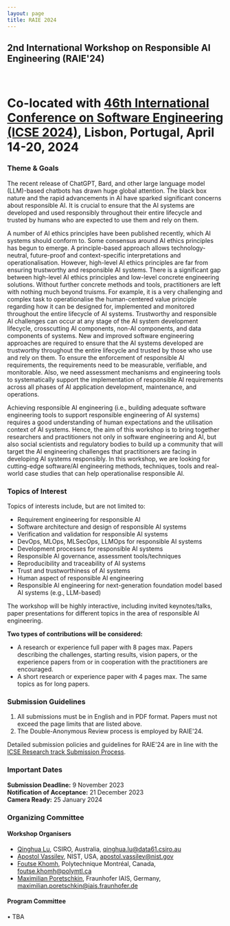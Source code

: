```yaml
---
layout: page
title: RAIE 2024
---
```


<!-- <p><img src="/img/pierrebourque.jpg" width="200" /><a href="https://profs.etsmtl.ca/pbourque">Pierre Bourque</a> - ing., Ph.D.</p> -->

## 2nd International Workshop on Responsible AI Engineering (RAIE'24)
<br>

# Co-located with [**46th International Conference on Software Engineering (ICSE 2024)**](https://conf.researchr.org/home/icse-2024), Lisbon, Portugal, April 14-20, 2024

### Theme & Goals

The recent release of ChatGPT, Bard, and other large language model (LLM)-based chatbots has drawn huge global attention. The black box nature and the rapid advancements in AI have sparked significant concerns about responsible AI. It is crucial to ensure that the AI systems are developed and used responsibly throughout their entire lifecycle and trusted by humans who are expected to use them and rely on them. 

A number of AI ethics principles have been published recently, which AI systems should conform to. Some consensus around AI ethics principles has begun to emerge. A principle-based approach allows technology-neutral, future-proof and context-specific interpretations and operationalisation. However, high-level AI ethics principles are far from ensuring trustworthy and responsible AI systems. There is a significant gap between high-level AI ethics principles and low-level concrete engineering solutions. Without further concrete methods and tools, practitioners are left with nothing much beyond truisms. For example, it is a very challenging and complex task to operationalise the human-centered value principle regarding how it can be designed for, implemented and monitored throughout the entire lifecycle of AI systems. 
Trustworthy and responsible AI challenges can occur at any stage of the AI system development lifecycle, crosscutting AI components, non-AI components, and data components of systems. 
New and improved software engineering approaches are required to ensure that the AI systems developed are trustworthy throughout the entire lifecycle and trusted by those who use and rely on them. To ensure the enforcement of responsible AI requirements, the requirements need to be measurable, verifiable, and monitorable. Also, we need assessment mechanisms and engineering tools to systematically support the implementation of responsible AI requirements across all phases of AI application development, maintenance, and operations.

Achieving responsible AI engineering (i.e., building adequate software engineering tools to support responsible engineering of AI systems) requires a good understanding of human expectations and the utilisation context of AI systems. Hence, the aim of this workshop is to bring together researchers and practitioners not only in software engineering and AI, but also social scientists and regulatory bodies to build up a community that will target the AI engineering challenges that practitioners are facing in developing AI systems responsibly. 
In this workshop, we are looking for cutting-edge software/AI engineering methods, techniques, tools and real-world case studies that can help operationalise responsible AI.

### Topics of Interest

Topics of interests include, but are not limited to:

- Requirement engineering for responsible AI
- Software architecture and design of responsible AI systems
- Verification and validation for responsible AI systems
- DevOps, MLOps, MLSecOps, LLMOps for responsible AI systems
- Development processes for responsible AI systems
- Responsible AI governance, assessment tools/techniques
- Reproducibility and traceability of AI systems
- Trust and trustworthiness of AI systems
- Human aspect of responsible AI engineering
- Responsible AI engineering for next-generation foundation model based AI systems (e.g., LLM-based) 

The workshop will be highly interactive, including invited keynotes/talks, paper presentations for different topics in the area of responsible AI engineering. 

**Two types of contributions will be considered:**

- A research or experience full paper with 8 pages max. Papers describing the challenges, starting results, vision papers, or the experience papers from or in cooperation with the practitioners are encouraged.
- A short research or experience paper with 4 pages max. The same topics as for long papers.

### Submission Guidelines
1. All submissions must be in English and in PDF format. Papers must not exceed the page limits that are listed above.
2. The Double-Anonymous Review process is employed by RAIE'24.

Detailed submission policies and guidelines for RAIE'24 are in line with the [ICSE Research track Submission Process](https://conf.researchr.org/track/icse-2024/icse-2024-research-track).


### Important Dates

**Submission Deadline:** 9 November 2023
<br>
**Notification of Acceptance:**  21 December 2023
<br>
**Camera Ready:** 25 January 2024

### Organizing Committee

#### Workshop Organisers

- [Qinghua Lu](https://people.csiro.au/L/Q/Qinghua-Lu), CSIRO, Australia, <qinghua.lu@data61.csiro.au>
- [Apostol Vassilev](https://www.nist.gov/people/apostol-vassilev), NIST, USA, <apostol.vassilev@nist.gov>
- [Foutse Khomh](https://www.polymtl.ca/expertises/en/khomh-foutse), Polytechnique Montréal, Canada, <foutse.khomh@polymtl.ca>
- [Maximilian Poretschkin](https://de.linkedin.com/in/maximilian-poretschkin-00137a161), Fraunhofer IAIS, Germany, <maximilian.poretschkin@iais.fraunhofer.de>


#### Program Committee

• TBA
